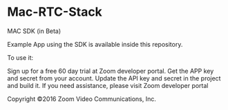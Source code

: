 # Mac-RTC-Stack
MAC SDK (in Beta)

Example App using the SDK is available inside this repository.

To use it:

Sign up for a free 60 day trial at Zoom developer portal. Get the APP key and secret from your account. Update the API key and secret in the project and build it. If you need assistance, please visit Zoom developer portal

Copyright ©2016 Zoom Video Communications, Inc.
